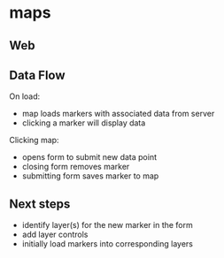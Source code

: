 # maps
## Web
## Data Flow
On load:
- map loads markers with associated data from server
- clicking a marker will display data

Clicking map:
- opens form to submit new data point
- closing form removes marker
- submitting form saves marker to map

## Next steps
- identify layer(s) for the new marker in the form
- add layer controls
- initially load markers into corresponding layers
